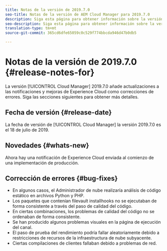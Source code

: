 ```yaml
---
title: Notas de la versión de 2019.7.0
seo-title: Notas de la versión de AEM Cloud Manager para 2019.7.0
description: Siga esta página para obtener información sobre la versión 2019.7.0 de Cloud Manager.
seo-description: Siga esta página para obtener información sobre la versión 2019.7.0 de AEM Manager.
translation-type: tm+mt
source-git-commit: 365cd6dfe65059c0c529f774bbcda946d47b0db5

---
```


# Notas de la versión de 2019.7.0 {#release-notes-for}

La versión [!UICONTROL Cloud Manager] 2019.7.0 añade actualizaciones a las notificaciones y mejoras de Experience Cloud como correcciones de errores. Siga las secciones siguientes para obtener más detalles.

## Fecha de versión {#release-date}

La fecha de versión de [!UICONTROL Cloud Manager] la versión 2019.7.0 es el 18 de julio de 2019.

## Novedades {#whats-new}

Ahora hay una notificación de Experience Cloud enviada al comienzo de una implementación de producción.

## Corrección de errores {#bug-fixes}

* En algunos casos, el Administrador de nube realizaría análisis de código estático en archivos Python y PHP.
* Los paquetes que contenían filevault installhooks no se ejecutaban de forma consistente a través del paso de calidad del código.
* En ciertas combinaciones, los problemas de calidad del código no se ordenaban de forma consistente.
* Se han producido algunos problemas visuales en la página de ejecución del canal.
* El paso de prueba del rendimiento podría fallar aleatoriamente debido a restricciones de recursos de la infraestructura de nube subyacente.
* Ciertas compilaciones de clientes fallaban debido a problemas de red.